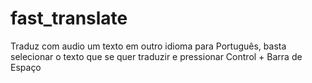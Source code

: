 <h1>fast_translate</h1>

<p>Traduz com audio um texto em outro idioma para Português, basta selecionar o texto que se quer traduzir e pressionar Control +
Barra de Espaço </p>
